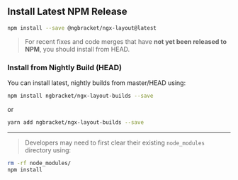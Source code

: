 ## Install Latest NPM Release

```bash
npm install --save @ngbracket/ngx-layout@latest
```

> For recent fixes and code merges that have **not yet been released to NPM**, you should install from HEAD.

### Install from Nightly Build (HEAD)

You can install latest, nightly builds from master/HEAD using:

```bash
npm install ngbracket/ngx-layout-builds --save
```

or

```bash
yarn add ngbracket/ngx-layout-builds --save
```

---

> Developers may need to first clear their existing `node_modules` directory using:

```bash
rm -rf node_modules/
npm install
```
